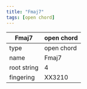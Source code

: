 ```yaml
---
title: "Fmaj7"
tags: [open chord]
---
```


|Fmaj7|open chord|
|---|---|
|type|open chord|
|name|Fmaj7|
|root string|4|
|fingering|XX3210|
